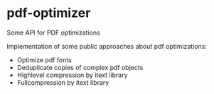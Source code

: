 # pdf-optimizer
Some API for PDF optimizations

Implementation of some public approaches about pdf optimizations:
- Optimize pdf fonts
- Deduplicate copies of complex pdf objects
- Highlevel compression by itext library
- Fullcompression by itext library
